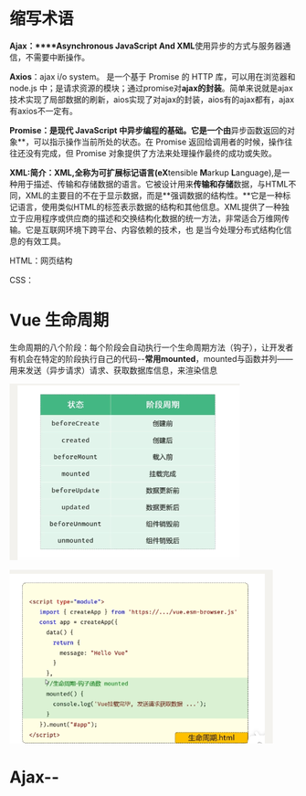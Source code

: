 # 缩写术语

**Ajax：****Asynchronous JavaScript And XML**使用异步的方式与服务器通信，不需要中断操作。

**Axios**：ajax i/o system。 是一个基于 Promise 的 HTTP 库，可以用在浏览器和 node.js 中；是请求资源的模块；通过promise对**ajax的封装**。简单来说就是ajax技术实现了局部数据的刷新，aios实现了对ajax的封装，aios有的ajax都有，ajax有axios不一定有。

**Promise：是现代 JavaScript 中异步编程的基础。它是一个由**异步函数返回的对象**，可以指示操作当前所处的状态。在 Promise 返回给调用者的时候，操作往往还没有完成，但 Promise 对象提供了方法来处理操作最终的成功或失败。

**XML:**简介：XML,全称为可扩展标记语言(e**X**tensible **M**arkup **L**anguage),是一种用于描述、传输和存储数据的语言。它被设计用来**传输和存储**数据，与HTML不同，XML的主要目的不在于显示数据，而是**强调数据的结构性。**它是一种标记语言，使用类似HTML的标签表示数据的结构和其他信息。XML提供了一种独立于应用程序或供应商的描述和交换结构化数据的统一方法，非常适合万维网传输。它是互联网环境下跨平台、内容依赖的技术，也
是当今处理分布式结构化信息的有效工具。

HTML：网页结构

CSS：

# Vue 生命周期

生命周期的八个阶段：每个阶段会自动执行一个生命周期方法（钩子），让开发者有机会在特定的阶段执行自己的代码--**常用mounted**，mounted与函数并列——用来发送（异步请求）请求、获取数据库信息，来渲染信息

![image-20240501233248963](./assets/image-20240501233248963.png)

![image-20240501233258127](./assets/image-20240501233258127.png)

# Ajax--

